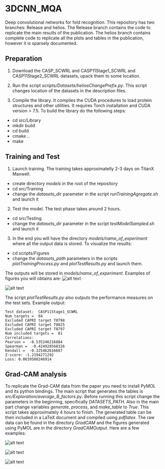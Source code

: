# 3DCNN_MQA
Deep convolutional networks for fold recognition.
This repository has two branches: Release and helios. The Release branch
contains the code to replicate the main results of the publication. The 
helios branch contains complete code to replicate all the plots and tables in the publication, however it is sparsely documented.

## Preparation
1. Download the CASP_SCWRL and CASP11Stage1_SCWRL and CASP11Stage2_SCWRL datasets, upack them to some location.

2. Run the script *scripts/Datasets/heliosChangePrefix.py*. This script 
changes location of the datasets in the description files.

3. Compile the library. It compiles the CUDA procedures to load protein structures and other utilities. It requires Torch installation and CUDA version > 7.5. To build the library do the following steps:
  * cd src/Library
  * mkdir build
  * cd build 
  * cmake ..
  * make

## Training and Test

1. Launch training. The training takes approximatelly 2-3 days on TitanX Maxwell.
  * create directory *models* in the root of the repository
  * cd src/Training
  * change the *datasets_dir* parameter in the script *runTrainingAgregate.sh*
  and launch it

2. Test the model. The test phase takes around 2 hours.
  * cd src/Testing
  * change the *datasets_dir* parameter in the script *testModelSampled.sh*
  and launch it

3. In the end you will have the directory *models/name_of_experiment* where all
the output data is stored. To visualize the results:
  * cd scripts/Figures
  * change the *datasets_path* parameters in the scripts *plotTrainingProcess.py* and *plotTestResults.py*
  and launch them.


The outputs will be stored in *models/name_of_experiment*. Examples of figures you will obtains are:
![alt text](https://github.com/lamoureux-lab/3DCNN_MQA/raw/Release/doc/CASP11Stage2_SCWRL_sFinal_funnels.png
"CASP11Stage2_SCWRL_sFinal_funnels")

![alt text](
https://github.com/lamoureux-lab/3DCNN_MQA/raw/Release/doc/kendall_validation.png
"kendall_validation")

The script *plotTestResults.py* also outputs the performance measures on the 
test sets. Example output:

```
Test dataset:  CASP11Stage1_SCWRL
Num targets =  84
Excluded CAPRI target T0798
Excluded CAPRI target T0825
Excluded CAPRI target T0797
Num included targets =  81
Correlations:
Pearson =  -0.535246216884
Spearman =  -0.424928568326
Kendall =  -0.325462616687
Z-score: -1.2194271292
Loss: 0.0639580246914
```

## Grad-CAM analysis
To replicate the Grad-CAM data from the paper you need to install PyMOL and its
python bindings. The main script that generates the tables is *src/Exploration/average_B_factors.py*. Before running this script change the parameters in the beginning, specifically *DATASETS_PATH*. Also in the main 
part change variables *generate*, *process*, and *make_table* to *True*. This script takes approximately 4 hours to finish.
The generated table can be then included in a LaTeX document and compiled using *pdflatex*. The raw data can be found in the directory *GradCAM* and 
the figures generated using PyMOL are in the directory *GradCAMOutput*. Here are a few examples:

![alt text](
https://github.com/lamoureux-lab/3DCNN_MQA/raw/Release/doc/T0762_BhageerathH_TS4.png
"T0762_BhageerathH_TS4")

![alt text](
https://github.com/lamoureux-lab/3DCNN_MQA/raw/Release/doc/T0762_MULTICOM-CONSTRUCT_TS1.png
"T0762_MULTICOM-CONSTRUCT_TS1")

![alt text](
https://github.com/lamoureux-lab/3DCNN_MQA/raw/Release/doc/T0762_T0762.png
"T0762")
